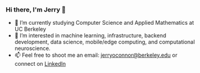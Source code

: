 ### Hi there, I'm Jerry 👋

<!--
**jerry-oconnor/jerry-oconnor** is a ✨ _special_ ✨ repository because its `README.md` (this file) appears on your GitHub profile.
-->
- 🌱 I’m currently studying Computer Science and Applied Mathematics at UC Berkeley
- 🔭 I’m interested in machine learning, infrastructure, backend development, data science, mobile/edge computing, and computational neuroscience. 
- 📫 Feel free to shoot me an email: <a href="mailto:jerryoconnor@berkeley.edu">jerryoconnor@berkeley.edu</a> or connect on <a href="https://www.linkedin.com/in/jeremiah-oconnor/">LinkedIn</a>
